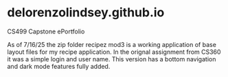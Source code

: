 # delorenzolindsey.github.io
CS499 Capstone ePortfolio

As of 7/16/25 the zip folder recipez mod3 is a working application of base layout files for my recipe application. In the orignal assignment from CS360 it was a simple login and user name. 
This version has a bottom navigation and dark mode features fully added.
